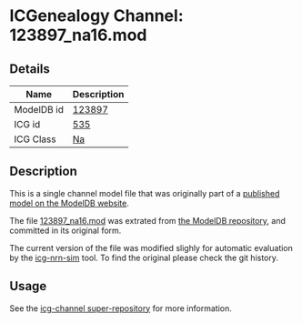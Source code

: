 # ICGenealogy Channel: 123897\_na16.mod

## Details

Name | Description
---- | -----------
ModelDB id | [123897](http://senselab.med.yale.edu/ModelDB/ShowModel.cshtml?model=123897)
ICG id | [535](http://icg.neurotheory.ox.ac.uk/channels/2/535)
ICG Class | [Na](http://icg.neurotheory.ox.ac.uk/channels/2)

## Description

This is a single channel model file that was originally part of a [published model on the ModelDB website](http://senselab.med.yale.edu/mModelDB/ShowModel.cshtml?model=123897).


The file [123897\_na16.mod](123897_na16.mod) was extrated from [the ModelDB repository](http://senselab.med.yale.edu/ModelDB/ShowModel.cshtml?model=123897), and committed in its original form.

The current version of the file was modified slighly for automatic evaluation by the [icg-nrn-sim](https://github.com/icgenealogy/icg-nrn-sim) tool. To find the original please check the git history.


## Usage

See the [icg-channel super-repository](https://github.com/icgenealogy/icg-channels) for more information.
